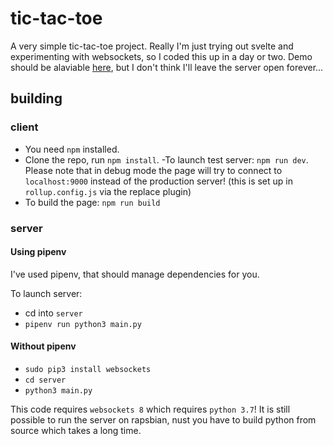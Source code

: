# tic-tac-toe

A very simple tic-tac-toe project. Really I'm just trying out svelte and experimenting with websockets, so I coded this up in a day or two.
Demo should be alaviable [here](http://justthatguy.ddns.net), but I don't think I'll leave the server open forever...

## building

### client

- You need `npm` installed.
- Clone the repo, run `npm install`.
-To launch test server: `npm run dev`. 
Please note that in debug mode the page will try to connect to `localhost:9000` instead of the production server! (this is set up in `rollup.config.js` via the replace plugin)
- To build the page: `npm run build`

### server

#### Using pipenv

I've used pipenv, that should manage dependencies for you. 

To launch server:

- cd into `server`
- `pipenv run python3 main.py`

#### Without pipenv

- `sudo pip3 install websockets`
- `cd server`
- `python3 main.py`

This code requires `websockets 8` which requires `python 3.7`! It is still possible to run the server on rapsbian, nust you have to build python from source which takes a long time.
